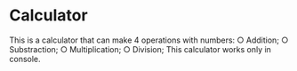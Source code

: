 # Calculator
This is a calculator that can make 4 operations with numbers:
   ○ Addition;
   ○ Substraction;
   ○ Multiplication;
   ○ Division;
This calculator works only in console.
